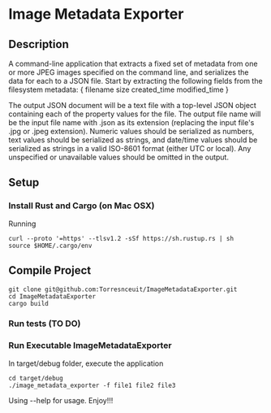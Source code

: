 # Image Metadata Exporter

## Description

A command-line application that extracts a fixed set of metadata from one or more JPEG images specified on the command line, and serializes the data for each to a JSON file. Start by extracting the following fields from the filesystem metadata:
{
    filename
    size
    created_time
    modified_time
}

The output JSON document will be a text file with a top-level JSON object containing each of the property values for the file. The output file name will be the input file name with .json as its extension (replacing the input file's .jpg or .jpeg extension). Numeric values should be serialized as numbers, text values should be serialized as strings, and date/time values should be serialized as strings in a valid ISO8601 format (either UTC or local). Any unspecified or unavailable values should be omitted in the output.

## Setup

### Install Rust and Cargo (on Mac OSX)
Running
```
curl --proto '=https' --tlsv1.2 -sSf https://sh.rustup.rs | sh
source $HOME/.cargo/env
```

## Compile Project
```
git clone git@github.com:Torresnceuit/ImageMetadataExporter.git
cd ImageMetadataExporter
cargo build
```

### Run tests (TO DO)


### Run Executable ImageMetadataExporter
In target/debug folder, execute the application
```
cd target/debug
./image_metadata_exporter -f file1 file2 file3
```
Using --help for usage. Enjoy!!!




